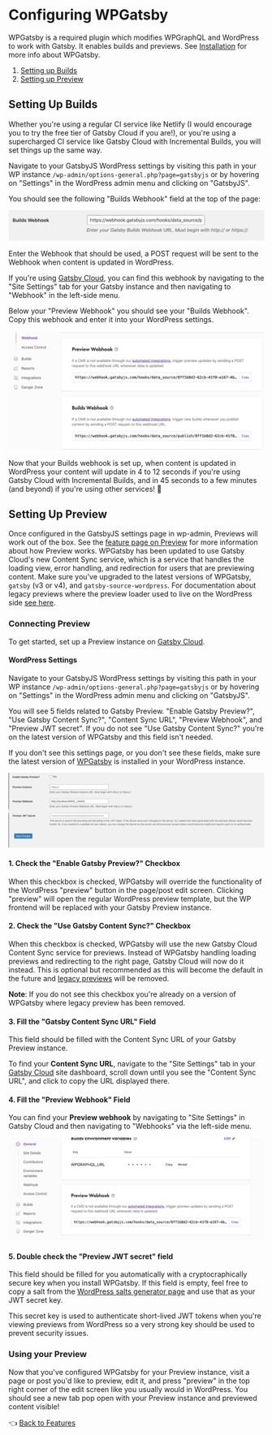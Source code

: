 # Configuring WPGatsby

WPGatsby is a required plugin which modifies WPGraphQL and WordPress to work with Gatsby. It enables builds and previews. See [Installation](../getting-started.md#required-wordpress-dependencies) for more info about WPGatsby.

1. [Setting up Builds](#setting-up-builds)
2. [Setting up Preview](#setting-up-preview)

## Setting Up Builds

Whether you're using a regular CI service like Netlify (I would encourage you to try the free tier of Gatsby Cloud if you are!), or you're using a supercharged CI service like Gatsby Cloud with Incremental Builds, you will set things up the same way.

Navigate to your GatsbyJS WordPress settings by visiting this path in your WP instance `/wp-admin/options-general.php?page=gatsbyjs` or by hovering on "Settings" in the WordPress admin menu and clicking on "GatsbyJS".

You should see the following "Builds Webhook" field at the top of the page:

![WPGatsby Builds Webhook Screenshot](../../docs/assets/wp-gatsby-builds-webhook-settings.png)

Enter the Webhook that should be used, a POST request will be sent to the Webhook when content is updated in WordPress.

If you're using [Gatsby Cloud](https://www.gatsbyjs.com/dashboard/sites), you can find this webhook by navigating to the "Site Settings" tab for your Gatsby instance and then navigating to "Webhook" in the left-side menu.

Below your "Preview Webhook" you should see your "Builds Webhook". Copy this webhook and enter it into your WordPress settings.

![Gatsby Cloud Builds Webhook Screenshot](../../docs/assets/gatsby-cloud-builds-webhook.png)

Now that your Builds webhook is set up, when content is updated in WordPress your content will update in 4 to 12 seconds if you're using Gatsby Cloud with Incremental Builds, and in 45 seconds to a few minutes (and beyond) if you're using other services! :rocket:

## Setting Up Preview

Once configured in the GatsbyJS settings page in wp-admin, Previews will work out of the box. See the [feature page on Preview](../features/preview.md) for more information about how Preview works. WPGatsby has been updated to use Gatsby Cloud's new Content Sync service, which is a service that handles the loading view, error handling, and redirection for users that are previewing content. Make sure you've upgraded to the latest versions of WPGatsby, `gatsby` (v3 or v4), and `gatsby-source-wordpress`. For documentation about legacy previews where the preview loader used to live on the WordPress side [see here](./configuring-previews-legacy.md).

### Connecting Preview

To get started, set up a Preview instance on [Gatsby Cloud](https://www.gatsbyjs.com/).

#### WordPress Settings

Navigate to your GatsbyJS WordPress settings by visiting this path in your WP instance `/wp-admin/options-general.php?page=gatsbyjs` or by hovering on "Settings" in the WordPress admin menu and clicking on "GatsbyJS".

You will see 5 fields related to Gatsby Preview. "Enable Gatsby Preview?", "Use Gatsby Content Sync?", "Content Sync URL", "Preview Webhook", and "Preview JWT secret". If you do not see "Use Gatsby Content Sync?" you're on the latest version of WPGatsby and this field isn't needed.

If you don't see this settings page, or you don't see these fields, make sure the latest version of [WPGatsby](https://github.com/gatsbyjs/wp-gatsby) is installed in your WordPress instance.

![wp-gatsbyjs-preview-settings](../../docs/assets/wp-gatsbyjs-preview-settings.png)

#### 1. Check the "Enable Gatsby Preview?" Checkbox

When this checkbox is checked, WPGatsby will override the functionality of the WordPress "preview" button in the page/post edit screen. Clicking "preview" will open the regular WordPress preview template, but the WP frontend will be replaced with your Gatsby Preview instance.

#### 2. Check the "Use Gatsby Content Sync?" Checkbox

When this checkbox is checked, WPGatsby will use the new Gatsby Cloud Content Sync service for previews. Instead of WPGatsby handling loading previews and redirecting to the right page, Gatsby Cloud will now do it instead. This is optional but recommended as this will become the default in the future and [legacy previews](./configuring-previews-legacy.md) will be removed.

**Note**: If you do not see this checkbox you're already on a version of WPGatsby where legacy preview has been removed.

#### 3. Fill the "Gatsby Content Sync URL" Field

This field should be filled with the Content Sync URL of your Gatsby Preview instance.

To find your **Content Sync URL**, navigate to the "Site Settings" tab in your [Gatsby Cloud](https://www.gatsbyjs.com/dashboard/sites) site dashboard, scroll down until you see the "Content Sync URL", and click to copy the URL displayed there.

#### 4. Fill the "Preview Webhook" Field

You can find your **Preview webhook** by navigating to "Site Settings" in Gatsby Cloud and then navigating to "Webhooks" via the left-side menu.

![Gatsby Cloud Preview Webhook URL](../../docs/assets/gatsby-cloud-preview-webhook-url.png)

#### 5. Double check the "Preview JWT secret" field

This field should be filled for you automatically with a cryptocraphically secure key when you install WPGatsby. If this field is empty, feel free to copy a salt from the [WordPress salts generator page](https://api.wordpress.org/secret-key/1.1/salt) and use that as your JWT secret key.

This secret key is used to authenticate short-lived JWT tokens when you're viewing previews from WordPress so a very strong key should be used to prevent security issues.

### Using your Preview

Now that you've configured WPGatsby for your Preview instance, visit a page or post you'd like to preview, edit it, and press "preview" in the top right corner of the edit screen like you usually would in WordPress. You should see a new tab pop open with your Preview instance and previewed content visible!

:point_left: [Back to Features](./index.md)
